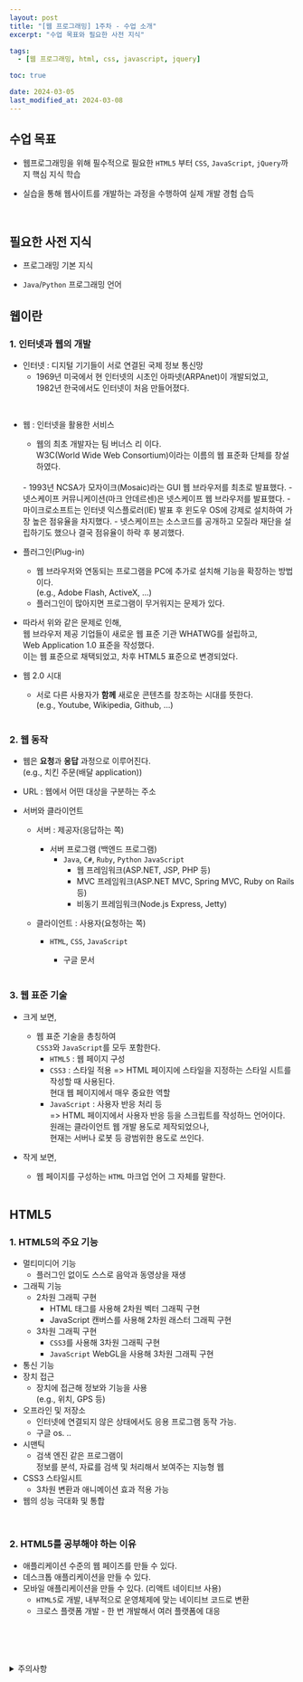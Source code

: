```yaml
---
layout: post
title: "[웹 프로그래밍] 1주차 - 수업 소개"
excerpt: "수업 목표와 필요한 사전 지식"

tags:
  - [웹 프로그래밍, html, css, javascript, jquery]

toc: true

date: 2024-03-05
last_modified_at: 2024-03-08
---
```

## 수업 목표
- 웹프로그래밍을 위해 필수적으로 필요한 `HTML5` 부터 `CSS`, `JavaScript`, `jQuery`까지 핵심 지식 학습

- 실습을 통해 웹사이트를 개발하는 과정을 수행하여 실제 개발 경험 습득

<br>

## 필요한 사전 지식
- 프로그래밍 기본 지식

- `Java`/`Python` 프로그래밍 언어

## 웹이란
### 1. 인터넷과 웹의 개발
- 인터넷 : 디지털 기기들이 서로 연결된 국제 정보 통신망
  - 1969년 미국에서 현 인터넷의 시초인 아파넷(ARPAnet)이 개발되었고,  
1982년 한국에서도 인터넷이 처음 만들어졌다.  
<br>

- 웹 : 인터넷을 활용한 서비스
  - 웹의 최초 개발자는 팀 버너스 리 이다.  
  W3C(World Wide Web Consortium)이라는 이름의 웹 표준화 단체를 창설하였다.  
  <br>
  - 1993년 NCSA가 모자이크(Mosaic)라는 GUI 웹 브라우저를 최초로 발표했다.  
  - 넷스케이프 커뮤니케이션(마크 안데르센)은 넷스케이프 웹 브라우저를 발표했다.  
  - 마이크로소프트는 인터넷 익스플로러(IE) 발표 후 윈도우 OS에 강제로 설치하여 가장 높은 점유율을 차지했다.  
  - 넷스케이프는 소스코드를 공개하고 모질라 재단을 설립하기도 했으나 결국 점유율이 하락 후 붕괴했다.  
  <br>

- 플러그인(Plug-in)
  - 웹 브라우저와 연동되는 프로그램을 PC에 추가로 설치해 기능을 확장하는 방법이다.  
  (e.g., Adobe Flash, ActiveX, ...) 
  - 플러그인이 많아지면 프로그램이 무거워지는 문제가 있다.  
  
- 따라서 위와 같은 문제로 인해,  
웹 브라우저 제공 기업들이 새로운 웹 표준 기관 WHATWG를 설립하고,  
Web Application 1.0 표준을 작성했다.  
이는 웹 표준으로 채택되었고, 차후 HTML5 표준으로 변경되었다.

- 웹 2.0 시대
  - 서로 다른 사용자가 **함께** 새로운 콘텐츠를 창조하는 시대를 뜻한다.  
  (e.g., Youtube, Wikipedia, Github, ...)

  <br>

### 2. 웹 동작
- 웹은 **요청**과 **응답** 과정으로 이루어진다.  
(e.g., 치킨 주문(배달 application))  

- URL : 웹에서 어떤 대상을 구분하는 주소

- 서버와 클라이언트 
  - 서버 : 제공자(응답하는 쪽)
    - 서버 프로그램 (백엔드 프로그램)
      - `Java`, `C#`, `Ruby`, `Python` `JavaScript`
        - 웹 프레임워크(ASP.NET, JSP, PHP 등)
        - MVC 프레임워크(ASP.NET MVC, Spring MVC, Ruby on Rails 등)
        - 비동기 프레임워크(Node.js Express, Jetty)

  - 클라이언트 : 사용자(요청하는 쪽)
    - `HTML`, `CSS`, `JavaScript`
      - 구글 문서  

      <br>

### 3. 웹 표준 기술
- 크게 보면,  
  - 웹 표준 기술을 총칭하여  
  `CSS3`와 `JavaScript`를 모두 포함한다.  
    - `HTML5` : 웹 페이지 구성
    - `CSS3` : 스타일 적용
      => HTML 페이지에 스타일을 지정하는 스타일 시트를 작성할 때 사용된다.  
      현대 웹 페이지에서 매우 중요한 역할
    - `JavaScript` : 사용자 반응 처리 등  
      => HTML 페이지에서 사용자 반응 등을 스크립트를 작성하느 언어이다.  
      원래는 클라이언트 웹 개발 용도로 제작되었으나,  
      현재는 서버나 로봇 등 광범위한 용도로 쓰인다.  

- 작게 보면,  
  - 웹 페이지를 구성하는 `HTML` 마크업 언어 그 자체를 말한다. 

  <br>

## HTML5
### 1. HTML5의 주요 기능
- 멀티미디어 기능
  - 플러그인 없이도 스스로 음악과 동영상을 재생
- 그래픽 기능
  - 2차원 그래픽 구현
    - HTML 태그를 사용해 2차원 벡터 그래픽 구현
    - JavaScript 캔버스를 사용해 2차원 래스터 그래픽 구현
  - 3차원 그래픽 구현
    - `CSS3`를 사용해 3차원 그래픽 구현
    - `JavaScript` WebGL을 사용해 3차원 그래픽 구현
- 통신 기능
- 장치 접근
  - 장치에 접근해 정보와 기능을 사용  
  (e.g., 위치, GPS 등)
- 오프라인 및 저장소
  - 인터넷에 연결되지 않은 상태에서도 응용 프로그램 동작 가능.
  - 구글 os. ..
- 시맨틱
  - 검색 엔진 같은 프로그램이  
  정보를 분석, 자료를 검색 및 처리해서 보여주는 지능형 웹
- CSS3 스타일시트
  - 3차원 변환과 애니메이션 효과 적용 가능
- 웹의 성능 극대화 및 통합  

<br>

### 2. HTML5를 공부해야 하는 이유
- 애플리케이션 수준의 웹 페이즈를 만들 수 있다.  
- 데스크톱 애플리케이션을 만들 수 있다.  
- 모바일 애플리케이션을 만들 수 있다.
(리액트 네이티브 사용)  
  - `HTML5`로 개발, 내부적으로 운영체제에 맞는 네이티브 코드로 변환
  - 크로스 플랫폼 개발 - 한 번 개발해서 여러 플랫폼에 대응

<br>
<br>
<br>
<br>
<details>
<summary>주의사항</summary>
<div markdown="1">

이 포스팅은 강원대학교 김아욱 교수님의 웹 프로그래밍 수업을 들으며 내용을 정리 한 것입니다.  
수업 내용에 대한 저작권은 교수님께 있으니,  
다른 곳으로의 무분별한 내용 복사를 자제해 주세요.

</div>
</details> 